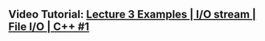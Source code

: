 ## Video Tutorial: [Lecture 3 Examples | I/O stream | File I/O | C++ #1](https://youtu.be/4Sn5OH94iew)